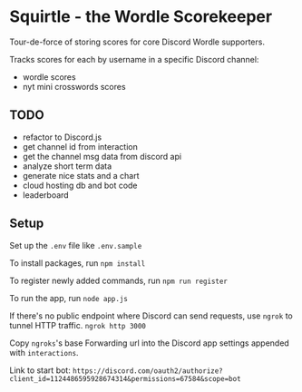 # Squirtle - the Wordle Scorekeeper
Tour-de-force of storing scores for core Discord Wordle supporters.

Tracks scores for each by username in a specific Discord channel:
- wordle scores
- nyt mini crosswords scores

## TODO
- refactor to Discord.js
- get channel id from interaction
- get the channel msg data from discord api
- analyze short term data
- generate nice stats and a chart
- cloud hosting db and bot code
- leaderboard

## Setup
Set up the `.env` file like `.env.sample`

To install packages, run `npm install`

To register newly added commands, run `npm run register`

To run the app, run `node app.js`

If there's no public endpoint where Discord can send requests, use `ngrok` to tunnel HTTP traffic.
`ngrok http 3000`

Copy `ngroks`'s base Forwarding url into the Discord app settings appended with `interactions`.

Link to start bot:
`https://discord.com/oauth2/authorize?client_id=1124486595928674314&permissions=67584&scope=bot`
